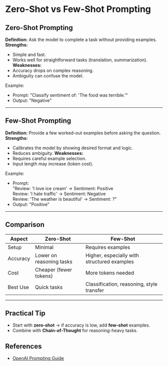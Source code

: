 # Zero-Shot vs Few-Shot Prompting

## Zero-Shot Prompting
**Definition:** Ask the model to complete a task without providing examples.  
**Strengths:**
- Simple and fast.
- Works well for straightforward tasks (translation, summarization).
**Weaknesses:**
- Accuracy drops on complex reasoning.
- Ambiguity can confuse the model.

Example:
- Prompt: "Classify sentiment of: 'The food was terrible.'"
- Output: "Negative"

---

## Few-Shot Prompting
**Definition:** Provide a few worked-out examples before asking the question.  
**Strengths:**
- Calibrates the model by showing desired format and logic.
- Reduces ambiguity.
**Weaknesses:**
- Requires careful example selection.
- Input length may increase (token cost).

Example:
- Prompt:  
  "Review: 'I love ice cream' → Sentiment: Positive  
   Review: 'I hate traffic' → Sentiment: Negative  
   Review: 'The weather is beautiful' → Sentiment: ?"
- Output: "Positive"

---

## Comparison
| Aspect | Zero-Shot | Few-Shot |
|--------|-----------|----------|
| Setup | Minimal | Requires examples |
| Accuracy | Lower on reasoning tasks | Higher, especially with structured examples |
| Cost | Cheaper (fewer tokens) | More tokens needed |
| Best Use | Quick tasks | Classification, reasoning, style transfer |

---

## Practical Tip
- Start with **zero-shot** → if accuracy is low, add **few-shot** examples.  
- Combine with **Chain-of-Thought** for reasoning-heavy tasks.  

## References
- [OpenAI Prompting Guide](https://platform.openai.com/docs/guides/prompting)  

